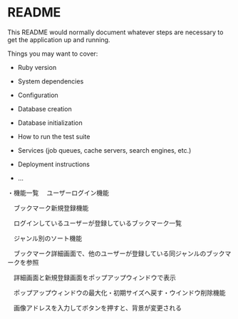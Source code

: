 # README

This README would normally document whatever steps are necessary to get the
application up and running.

Things you may want to cover:

* Ruby version

* System dependencies

* Configuration

* Database creation

* Database initialization

* How to run the test suite

* Services (job queues, cache servers, search engines, etc.)

* Deployment instructions

* ...

・機能一覧
　ユーザーログイン機能
 
　ブックマーク新規登録機能
 
　ログインしているユーザーが登録しているブックマーク一覧
 
　ジャンル別のソート機能
 
　ブックマーク詳細画面で、他のユーザーが登録している同ジャンルのブックマークを参照
 
　詳細画面と新規登録画面をポップアップウィンドウで表示
 
　ポップアップウィンドウの最大化・初期サイズへ戻す・ウインドウ削除機能
 
　画像アドレスを入力してボタンを押すと、背景が変更される
 
